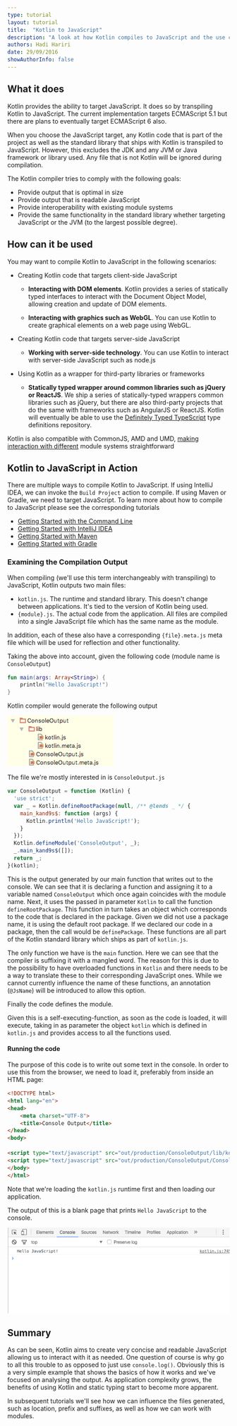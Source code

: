 ```yaml
---
type: tutorial
layout: tutorial
title:  "Kotlin to JavaScript"
description: "A look at how Kotlin compiles to JavaScript and the use cases for that."
authors: Hadi Hariri 
date: 29/09/2016
showAuthorInfo: false
---
```


## What it does

Kotlin provides the ability to target JavaScript. It does so by transpiling Kotlin to JavaScript. The current implementation targets ECMAScript 5.1 but there are plans to eventually
 target ECMAScript 6 also. 
 
When you choose the JavaScript target, any Kotlin code that is part of the project as well as the standard library that ships with Kotlin is transpiled to JavaScript.
However, this excludes the JDK and any JVM or Java framework or library used. Any file that is not Kotlin will be ignored during compilation.

The Kotlin compiler tries to comply with the following goals:

* Provide output that is optimal in size
* Provide output that is readable JavaScript
* Provide interoperability with existing module systems
* Provide the same functionality in the standard library whether targeting JavaScript or the JVM (to the largest possible degree).

## How can it be used

You may want to compile Kotlin to JavaScript in the following scenarios:

* Creating Kotlin code that targets client-side JavaScript
    
    * **Interacting with DOM elements**. Kotlin provides a series of statically typed interfaces to interact with the Document Object Model, allowing creation and update of DOM elements. 
    
    * **Interacting with graphics such as WebGL**. You can use Kotlin to create graphical elements on a web page using WebGL.

* Creating Kotlin code that targets server-side JavaScript

    * **Working with server-side technology**. You can use Kotlin to interact with server-side JavaScript such as node.js
    
* Using Kotlin as a wrapper for third-party libraries or frameworks

    * **Statically typed wrapper around common libraries such as jQuery or ReactJS**. We ship a series of statically-typed wrappers common libraries such as jQuery, but there are also
     third-party projects that do the same with frameworks such as AngularJS or ReactJS. Kotlin will eventually be able to use the [Definitely Typed TypeScript](http://definitelytyped.org/) type definitions repository.


Kotlin is also compatible with CommonJS, AMD and UMD, [making interaction with different](../working-with-modules/working-with-modules.html) module systems straightforward

## Kotlin to JavaScript in Action

There are multiple ways to compile Kotlin to JavaScript. If using IntelliJ IDEA, we can invoke the `Build Project` action to compile. If using Maven or Gradle, we need to target 
JavaScript. To learn more about how to compile to JavaScript please see the corresponding tutorials
 
* [Getting Started with the Command Line](../getting-started-command-line/command-line-library-js.html)
* [Getting Started with IntelliJ IDEA](../getting-started-idea/getting-started-with-intellij-idea.html)
* [Getting Started with Maven](../getting-started-maven/getting-started-with-maven.html)
* [Getting Started with Gradle](../getting-started-maven/getting-started-with-gradle.html)

 

### Examining the Compilation Output

When compiling (we'll use this term interchangeably with transpiling) to JavaScript, Kotlin outputs two main files:

* `kotlin.js`. The runtime and standard library. This doesn't change between applications. It's tied to the version of Kotlin being used.
* `{module}.js`. The actual code from the application. All files are compiled into a single JavaScript file which has the same name as the module.

In addition, each of these also have a corresponding `{file}.meta.js` meta file which will be used for reflection and other functionality. 

Taking the above into account, given the following code (module name is `ConsoleOutput`)


```kotlin
fun main(args: Array<String>) {
    println("Hello JavaScript!")
}
```

Kotlin compiler would generate the following output


   ![Compiler Output](compiler-output.png)


The file we're mostly interested in is `ConsoleOutput.js`


```javascript
var ConsoleOutput = function (Kotlin) {
  'use strict';
  var _ = Kotlin.defineRootPackage(null, /** @lends _ */ {
    main_kand9s$: function (args) {
      Kotlin.println('Hello JavaScript!');
    }
  });
  Kotlin.defineModule('ConsoleOutput', _);
  _.main_kand9s$([]);
  return _;
}(kotlin);
```

This is the output generated by our main function that writes out to the console. We can see that it is declaring a function and assigning it to a variable named `ConsoleOutput` which once again coincides with the module name. 
Next, it uses the passed in parameter `Kotlin` to call the function `defineRootPackage`. This function in turn takes an object which corresponds to the code that is declared in the package. Given we did not
use a package name, it is using the default root package. If we declared our code in a package, then the call would be `definePackage`. These functions are all part of the Kotlin standard library which ships as part of `kotlin.js`.
 
The only function we have is the `main` function. Here we can see that the compiler is suffixing it with a mangled word. The reason for this is due to the possibility to have overloaded functions in `Kotlin` and there needs to be a way to
translate these to their corresponding JavaScript ones. While we cannot currently influence the name of these functions, an annotation (`@JsName`) will be introduced to allow this option. 

Finally the code defines the module. 

Given this is a self-executing-function, as soon as the code is loaded, it will execute, taking in as parameter the object `kotlin` which is defined in `kotlin.js` and provides access to all the functions used.

#### Running the code

The purpose of this code is to write out some text in the console. In order to use this from the browser, we need to load it, preferably from inside an HTML page:


```html
<!DOCTYPE html>
<html lang="en">
<head>
    <meta charset="UTF-8">
    <title>Console Output</title>
</head>
<body>

<script type="text/javascript" src="out/production/ConsoleOutput/lib/kotlin.js"></script>
<script type="text/javascript" src="out/production/ConsoleOutput/ConsoleOutput.js"></script>
</body>
</html>
```

Note that we're loading the `kotlin.js` runtime first and then loading our application.

The output of this is a blank page that prints `Hello JavaScript` to the console.

   ![Application Output](app-output.png)



## Summary

As can be seen, Kotlin aims to create very concise and readable JavaScript allowing us to interact with it as needed. One question of course is why go to 
all this trouble to as opposed to just use `console.log()`. Obviously this is a very simple example that shows the basics of how it works and we've focused on analysing the output. As application complexity grows, the benefits 
of using Kotlin and static typing start to become more apparent.

In subsequent tutorials we'll see how we can influence the files generated, such as location, prefix and suffixes, as well as how we can work with modules.


   
 
 






   